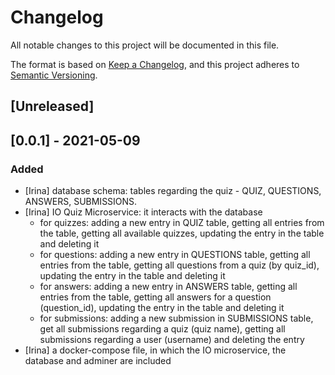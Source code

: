 # Changelog
All notable changes to this project will be documented in this file.

The format is based on [Keep a Changelog](https://keepachangelog.com/en/1.0.0/),
and this project adheres to [Semantic Versioning](https://semver.org/spec/v2.0.0.html).

## [Unreleased]

## [0.0.1] - 2021-05-09
### Added
- [Irina] database schema: tables regarding the quiz - QUIZ, QUESTIONS, ANSWERS, SUBMISSIONS.
- [Irina] IO Quiz Microservice: it interacts with the database
    - for quizzes: adding a new entry in QUIZ table, getting all entries from the table, getting all available quizzes, updating the entry in the table and deleting it
    - for questions: adding a new entry in QUESTIONS table, getting all entries from the table, getting all questions from a quiz (by quiz_id), updating the entry in the table and deleting it
    - for answers: adding a new entry in ANSWERS table, getting all entries from the table, getting all answers for a question (question_id), updating the entry in the table and deleting it
    - for submissions: adding a new submission in SUBMISSIONS table, get all submissions regarding a quiz (quiz name), getting all submissions regarding a user (username) and deleting the entry
- [Irina] a docker-compose file, in which the IO microservice, the database and adminer are included
    
